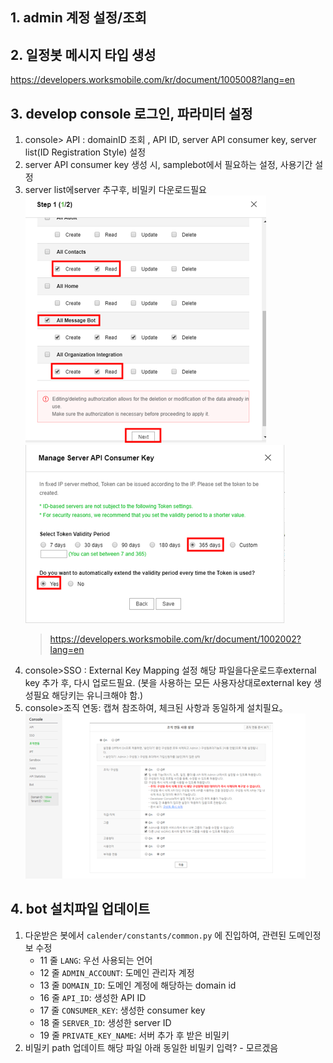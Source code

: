 ## 1. admin 계정 설정/조회
## 2. 일정봇 메시지 타입 생성
https://developers.worksmobile.com/kr/document/1005008?lang=en
## 3. develop console 로그인, 파라미터 설정
1. console> API : domainID 조회 , API ID, server API consumer key, server list(ID Registration Style) 설정
1. server API consumer key 생성 시, samplebot에서 필요하는 설정, 사용기간 설정
1. server list에server 추구후, 비밀키 다운로드필요
![step1](integrate_domain_1.png)
![consumer_key](integrate_domain_2.png)
    > https://developers.worksmobile.com/kr/document/1002002?lang=en
1. console>SSO : External Key Mapping 설정
해당 파일을다운로드후external key 추가 후, 다시 업로드필요.
(봇을 사용하는 모든 사용자상대로external key 생성필요 해당키는 유니크해야 함.)
1. console>조직 연동: 캡쳐 참조하여, 체크된 사항과 동일하게 설치필요。
![integrate_org](integrate_domain_3.png)
## 4. bot 설치파일 업데이트
1. 다운받은 봇에서 `calender/constants/common.py` 에 진입하여, 관련된 도메인정보 수정
    * 11 줄 `LANG`: 우선 사용되는 언어
    * 12 줄 `ADMIN_ACCOUNT`: 도메인 관리자 계정
    * 13 줄 `DOMAIN_ID`: 도메인 계정에 해당하는 domain id
    * 16 줄 `API_ID`: 생성한 API ID
    * 17 줄 `CONSUMER_KEY`: 생성한 consumer key
    * 18 줄 `SERVER_ID`: 생성한 server ID
    * 19 줄 `PRIVATE_KEY_NAME`: 서버 추가 후 받은 비밀키
1. 비밀키 path 업데이트
해당 파일 아래 동일한 비밀키 입력? - 모르겠음
